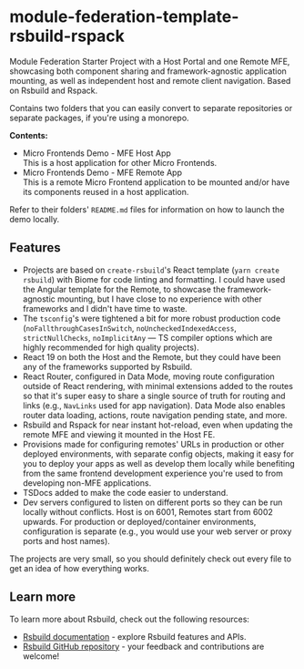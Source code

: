 # module-federation-template-rsbuild-rspack

Module Federation Starter Project with a Host Portal and one Remote MFE, showcasing both component sharing and framework-agnostic application mounting, as well as independent host and remote client navigation. Based on Rsbuild and Rspack.

Contains two folders that you can easily convert to separate repositories or separate packages, if you're using a monorepo.

**Contents:**

- Micro Frontends Demo - MFE Host App\
  This is a host application for other Micro Frontends.
- Micro Frontends Demo - MFE Remote App\
  This is a remote Micro Frontend application to be mounted and/or have its components reused in a host application.

Refer to their folders' `README.md` files for information on how to launch the demo locally.

## Features

- Projects are based on `create-rsbuild`'s React template (`yarn create rsbuild`) with Biome for code linting and formatting. I could have used the Angular template for the Remote, to showcase the framework-agnostic mounting, but I have close to no experience with other frameworks and I didn't have time to waste.
- The `tsconfig`'s were tightened a bit for more robust production code (`noFallthroughCasesInSwitch`, `noUncheckedIndexedAccess`, `strictNullChecks`, `noImplicitAny` &mdash; TS compiler options which are highly recommended for high quality projects).
- React 19 on both the Host and the Remote, but they could have been any of the frameworks supported by Rsbuild.
- React Router, configured in Data Mode, moving route configuration outside of React rendering, with minimal extensions added to the routes so that it's super easy to share a single source of truth for routing and links (e.g., `NavLinks` used for app navigation). Data Mode also enables router data loading, actions, route navigation pending state, and more.
- Rsbuild and Rspack for near instant hot-reload, even when updating the remote MFE and viewing it mounted in the Host FE.
- Provisions made for configuring remotes' URLs in production or other deployed environments, with separate config objects, making it easy for you to deploy your apps as well as develop them locally while benefiting from the same frontend development experience you're used to from developing non-MFE applications.
- TSDocs added to make the code easier to understand.
- Dev servers configured to listen on different ports so they can be run locally without conflicts. Host is on 6001, Remotes start from 6002 upwards. For production or deployed/container environments, configuration is separate (e.g., you would use your web server or proxy ports and host names).

The projects are very small, so you should definitely check out every file to get an idea of how everything works.

## Learn more

To learn more about Rsbuild, check out the following resources:

- [Rsbuild documentation](https://rsbuild.rs) - explore Rsbuild features and APIs.
- [Rsbuild GitHub repository](https://github.com/web-infra-dev/rsbuild) - your feedback and contributions are welcome!


